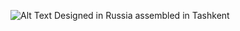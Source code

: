 ![Alt Text](https://media.tenor.com/rW9-E34ApowAAAAC/pixel-stonks.gif)
Designed in Russia assembled in Tashkent
